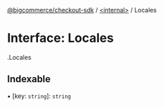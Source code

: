 [@bigcommerce/checkout-sdk](../README.md) / [<internal\>](../modules/internal_.md) / Locales

# Interface: Locales

[<internal>](../modules/internal_.md).Locales

## Indexable

▪ [key: `string`]: `string`
